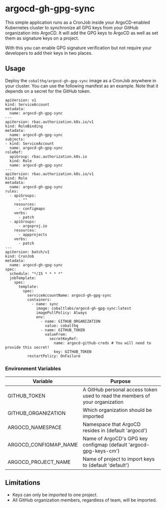 # argocd-gh-gpg-sync

This simple application runs as a CronJob inside your ArgoCD-enabled Kubernetes cluster
to synchronize all GPG keys from your GitHub organization into ArgoCD. It will add the
GPG keys to ArgoCD as well as set them as signature keys on a project.

With this you can enable GPG signature verification but not require your developers to
add their keys in two places.

## Usage

Deploy the `cobalthq/argocd-gh-gpg-sync` image as a CronJob anywhere in your cluster. You can use the following manifest
as an example. Note that it depends on a secret for the GitHub token.

```
apiVersion: v1
kind: ServiceAccount
metadata:
  name: argocd-gh-gpg-sync
---
apiVersion: rbac.authorization.k8s.io/v1
kind: RoleBinding
metadata:
  name: argocd-gh-gpg-sync
subjects:
- kind: ServiceAccount
  name: argocd-gh-gpg-sync
roleRef:
  apiGroup: rbac.authorization.k8s.io
  kind: Role
  name: argocd-gh-gpg-sync
---
apiVersion: rbac.authorization.k8s.io/v1
kind: Role
metadata:
  name: argocd-gh-gpg-sync
rules:
  - apiGroups:
      - ""
    resources:
      - configmaps
    verbs:
      - patch
  - apiGroups:
      - argoproj.io
    resources:
      - appprojects
    verbs:
      - patch
---
apiVersion: batch/v1
kind: CronJob
metadata:
  name: argocd-gh-gpg-sync
spec:
  schedule: "*/15 * * * *"
  jobTemplate:
    spec:
      template:
        spec:
          serviceAccountName: argocd-gh-gpg-sync
          containers:
            - name: sync
              image: cobaltlabs/argocd-gh-gpg-sync:latest
              imagePullPolicy: Always
              env:
                - name: GITHUB_ORGANIZATION
                  value: cobalthq
                - name: GITHUB_TOKEN
                  valueFrom:
                    secretKeyRef:
                      name: argocd-github-creds # You will need to provide this secret!
                      key: GITHUB_TOKEN
          restartPolicy: OnFailure
```

### Environment Variables
| Variable              | Purpose                                                                      |
|-----------------------|------------------------------------------------------------------------------|
| GITHUB_TOKEN          | A GitHub personal access token used to read the members of your organization |
| GITHUB_ORGANIZATION   | Which organization should be imported                                        |
| ARGOCD_NAMESPACE      | Namespace that ArgoCD resides in (default 'argocd')                          |
| ARGOCD_CONFIGMAP_NAME | Name of ArgoCD's GPG key configmap (default 'argocd-gpg-keys-cm')            |
| ARGOCD_PROJECT_NAME   | Name of project to import keys to (default 'default')                        |

## Limitations
* Keys can only be imported to one project.
* All GitHub organization members, regardless of team, will be imported.